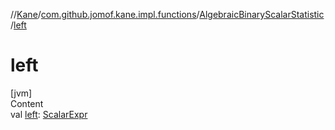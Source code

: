 //[Kane](../../index.md)/[com.github.jomof.kane.impl.functions](../index.md)/[AlgebraicBinaryScalarStatistic](index.md)/[left](left.md)



# left  
[jvm]  
Content  
val [left](left.md): [ScalarExpr](../../com.github.jomof.kane/-scalar-expr/index.md)  



